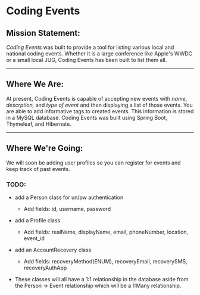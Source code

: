 # Coding Events
## Mission Statement:
*Coding Events* was built to provide a tool for listing various local and national coding events.  Whether it is a large conference like Apple's WWDC or a small local JUG, Coding Events has been built to list them all.
* * *
## Where We Are:
At present, Coding Events is capable of accepting new events with *name, descrption,* and *type of event* and then displaying a list of those events. You are able to add informative tags to created events.  This information is stored in a MySQL database.  Coding Events was built using Spring Boot, Thymeleaf, and Hibernate.
* * *
## Where We're Going:
We will soon be adding user profiles so you can register for events and keep track of past events.  
### TODO:
- add a Person class for un/pw authentication
	- Add fields: id, username, password
- add a Profile class
	- Add fields: realName, displayName, email, phoneNumber, location, event_id
- add an AccountRecovery class
	- Add fields: recoveryMethod(ENUM), recoveryEmail, recoverySMS, recoveryAuthApp

- These classes will all have a 1:1 relationship in the database aside from the Person -> Event relationship which will be a 1:Many relationship.
